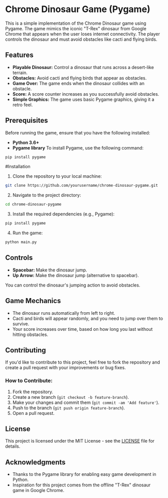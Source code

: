 # __Chrome Dinosaur Game (Pygame)__
This is a simple implementation of the Chrome Dinosaur game using Pygame. The game mimics the iconic "T-Rex" dinosaur from Google Chrome that appears when the user loses internet connectivity. The player controls the dinosaur and must avoid obstacles like cacti and flying birds.

## Features
- __Playable Dinosaur:__ Control a dinosaur that runs across a desert-like terrain.
- __Obstacles:__ Avoid cacti and flying birds that appear as obstacles.
- __Game Over:__ The game ends when the dinosaur collides with an obstacle.
- __Score:__ A score counter increases as you successfully avoid obstacles.
- __Simple Graphics:__ The game uses basic Pygame graphics, giving it a retro feel.
## Prerequisites
Before running the game, ensure that you have the following installed:

- __Python 3.6+__
- __Pygame library__
To install Pygame, use the following command:
```bash copy
pip install pygame
```
#Installation
1. Clone the repository to your local machine:
```bash Copy
git clone https://github.com/yourusername/chrome-dinosaur-pygame.git
```
2. Navigate to the project directory:
```bash Copy
cd chrome-dinosaur-pygame
```
3. Install the required dependencies (e.g., Pygame):
```bash
pip install pygame
```
4. Run the game:
```python
python main.py
```
## Controls
- __Spacebar:__ Make the dinosaur jump.
- __Up Arrow:__ Make the dinosaur jump (alternative to spacebar).

You can control the dinosaur's jumping action to avoid obstacles.

## Game Mechanics
- The dinosaur runs automatically from left to right.
- Cacti and birds will appear randomly, and you need to jump over them to survive.
- Your score increases over time, based on how long you last without hitting obstacles.
## Contributing
If you'd like to contribute to this project, feel free to fork the repository and create a pull request with your improvements or bug fixes.

### How to Contribute:
1. Fork the repository.
2. Create a new branch (`git checkout -b feature-branch`).
3. Make your changes and commit them (`git commit -am 'Add feature'`).
4. Push to the branch (`git push origin feature-branch`).
5. Open a pull request.
## License
This project is licensed under the MIT License - see the [LICENSE]('https://mit-license.org/') file for details.

## Acknowledgments
- Thanks to the Pygame library for enabling easy game development in Python.
- Inspiration for this project comes from the offline "T-Rex" dinosaur game in Google Chrome.